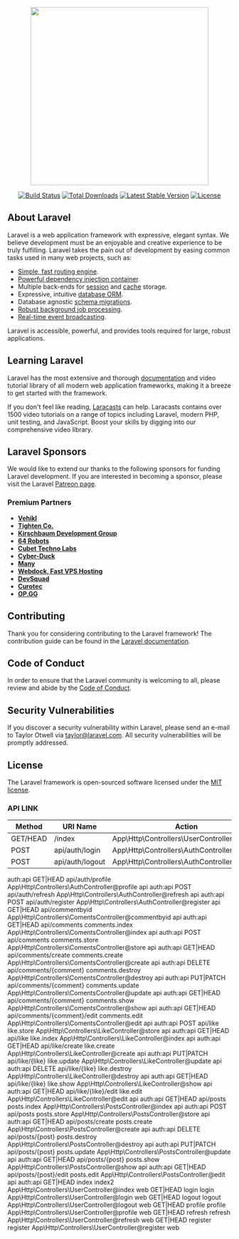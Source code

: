 <p align="center"><a href="https://laravel.com" target="_blank"><img src="https://raw.githubusercontent.com/laravel/art/master/logo-lockup/5%20SVG/2%20CMYK/1%20Full%20Color/laravel-logolockup-cmyk-red.svg" width="400"></a></p>

<p align="center">
<a href="https://travis-ci.org/laravel/framework"><img src="https://travis-ci.org/laravel/framework.svg" alt="Build Status"></a>
<a href="https://packagist.org/packages/laravel/framework"><img src="https://img.shields.io/packagist/dt/laravel/framework" alt="Total Downloads"></a>
<a href="https://packagist.org/packages/laravel/framework"><img src="https://img.shields.io/packagist/v/laravel/framework" alt="Latest Stable Version"></a>
<a href="https://packagist.org/packages/laravel/framework"><img src="https://img.shields.io/packagist/l/laravel/framework" alt="License"></a>
</p>

## About Laravel

Laravel is a web application framework with expressive, elegant syntax. We believe development must be an enjoyable and creative experience to be truly fulfilling. Laravel takes the pain out of development by easing common tasks used in many web projects, such as:

-   [Simple, fast routing engine](https://laravel.com/docs/routing).
-   [Powerful dependency injection container](https://laravel.com/docs/container).
-   Multiple back-ends for [session](https://laravel.com/docs/session) and [cache](https://laravel.com/docs/cache) storage.
-   Expressive, intuitive [database ORM](https://laravel.com/docs/eloquent).
-   Database agnostic [schema migrations](https://laravel.com/docs/migrations).
-   [Robust background job processing](https://laravel.com/docs/queues).
-   [Real-time event broadcasting](https://laravel.com/docs/broadcasting).

Laravel is accessible, powerful, and provides tools required for large, robust applications.

## Learning Laravel

Laravel has the most extensive and thorough [documentation](https://laravel.com/docs) and video tutorial library of all modern web application frameworks, making it a breeze to get started with the framework.

If you don't feel like reading, [Laracasts](https://laracasts.com) can help. Laracasts contains over 1500 video tutorials on a range of topics including Laravel, modern PHP, unit testing, and JavaScript. Boost your skills by digging into our comprehensive video library.

## Laravel Sponsors

We would like to extend our thanks to the following sponsors for funding Laravel development. If you are interested in becoming a sponsor, please visit the Laravel [Patreon page](https://patreon.com/taylorotwell).

### Premium Partners

-   **[Vehikl](https://vehikl.com/)**
-   **[Tighten Co.](https://tighten.co)**
-   **[Kirschbaum Development Group](https://kirschbaumdevelopment.com)**
-   **[64 Robots](https://64robots.com)**
-   **[Cubet Techno Labs](https://cubettech.com)**
-   **[Cyber-Duck](https://cyber-duck.co.uk)**
-   **[Many](https://www.many.co.uk)**
-   **[Webdock, Fast VPS Hosting](https://www.webdock.io/en)**
-   **[DevSquad](https://devsquad.com)**
-   **[Curotec](https://www.curotec.com/services/technologies/laravel/)**
-   **[OP.GG](https://op.gg)**

## Contributing

Thank you for considering contributing to the Laravel framework! The contribution guide can be found in the [Laravel documentation](https://laravel.com/docs/contributions).

## Code of Conduct

In order to ensure that the Laravel community is welcoming to all, please review and abide by the [Code of Conduct](https://laravel.com/docs/contributions#code-of-conduct).

## Security Vulnerabilities

If you discover a security vulnerability within Laravel, please send an e-mail to Taylor Otwell via [taylor@laravel.com](mailto:taylor@laravel.com). All security vulnerabilities will be promptly addressed.

## License

The Laravel framework is open-sourced software licensed under the [MIT license](https://opensource.org/licenses/MIT).

### API LINK

|Method| URI Name| Action| Middleware|
|--------|---------|--------|-----------|
|GET/HEAD| /index| App\Http\Controllers\UserController@index| web|
|POST |api/auth/login |App\Http\Controllers\AuthController@login| api|
|POST| api/auth/logout| App\Http\Controllers\AuthController@logout| api|
auth:api
GET|HEAD api/auth/profile App\Http\Controllers\AuthController@profile api
auth:api
POST api/auth/refresh App\Http\Controllers\AuthController@refresh api
auth:api
POST api/auth/register App\Http\Controllers\AuthController@register api
GET|HEAD api/commentbyid App\Http\Controllers\ComentsController@commentbyid api
auth:api
GET|HEAD api/comments comments.index App\Http\Controllers\ComentsController@index api
auth:api
POST api/comments comments.store App\Http\Controllers\ComentsController@store api
auth:api
GET|HEAD api/comments/create comments.create App\Http\Controllers\ComentsController@create api
auth:api
DELETE api/comments/{comment} comments.destroy App\Http\Controllers\ComentsController@destroy api
auth:api
PUT|PATCH api/comments/{comment} comments.update App\Http\Controllers\ComentsController@update api
auth:api
GET|HEAD api/comments/{comment} comments.show App\Http\Controllers\ComentsController@show api
auth:api
GET|HEAD api/comments/{comment}/edit comments.edit App\Http\Controllers\ComentsController@edit api
auth:api
POST api/like like.store App\Http\Controllers\LikeController@store api
auth:api
GET|HEAD api/like like.index App\Http\Controllers\LikeController@index api
auth:api
GET|HEAD api/like/create like.create App\Http\Controllers\LikeController@create api
auth:api
PUT|PATCH api/like/{like} like.update App\Http\Controllers\LikeController@update api
auth:api
DELETE api/like/{like} like.destroy App\Http\Controllers\LikeController@destroy api
auth:api
GET|HEAD api/like/{like} like.show App\Http\Controllers\LikeController@show api
auth:api
GET|HEAD api/like/{like}/edit like.edit App\Http\Controllers\LikeController@edit api
auth:api
GET|HEAD api/posts posts.index App\Http\Controllers\PostsController@index api
auth:api
POST api/posts posts.store App\Http\Controllers\PostsController@store api
auth:api
GET|HEAD api/posts/create posts.create App\Http\Controllers\PostsController@create api
auth:api
DELETE api/posts/{post} posts.destroy App\Http\Controllers\PostsController@destroy api
auth:api
PUT|PATCH api/posts/{post} posts.update App\Http\Controllers\PostsController@update api
auth:api
GET|HEAD api/posts/{post} posts.show App\Http\Controllers\PostsController@show api
auth:api
GET|HEAD api/posts/{post}/edit posts.edit App\Http\Controllers\PostsController@edit api
auth:api
GET|HEAD index index2 App\Http\Controllers\UserController@index web
GET|HEAD login login App\Http\Controllers\UserController@login web
GET|HEAD logout logout App\Http\Controllers\UserController@logout web
GET|HEAD profile profile App\Http\Controllers\UserController@profile web
GET|HEAD refresh refresh App\Http\Controllers\UserController@refresh web
GET|HEAD register register App\Http\Controllers\UserController@register web
